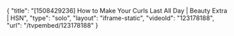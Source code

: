 {
    "title": "[1508429236] How to Make Your Curls Last All Day | Beauty Extra | HSN",
    "type": "solo",
    "layout": "iframe-static",
    "videoId": "123178188",
    "url": "\/tvpembed\/123178188"
}
